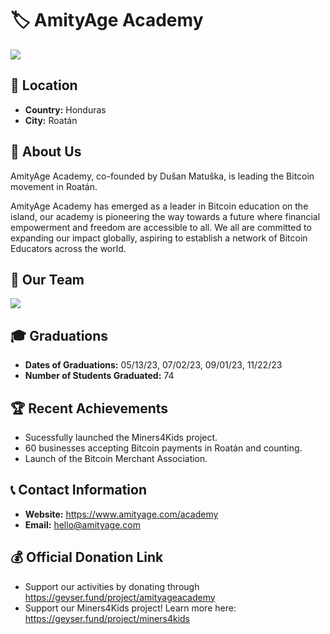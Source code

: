 # 🏷️ AmityAge Academy
<img src=https://github.com/MyFirstBitcoin/Light-Node-Directory/blob/main/Honduras%20--%20Amity%20Age/amityy.PNG> <!-- 1 picture maximum -->

## 📍 Location
- **Country:** Honduras
- **City:** Roatán

## 📖 About Us
AmityAge Academy, co-founded by Dušan Matuška, is leading the Bitcoin movement in Roatán.

AmityAge Academy has emerged as a leader in Bitcoin education on the island, our academy is pioneering the way towards a future where financial empowerment and freedom are accessible to all. We all are committed to expanding our impact globally, aspiring to establish a network of Bitcoin Educators across the world. 

## 👥 Our Team
<img src=https://github.com/MyFirstBitcoin/Light-Node-Directory/blob/main/Honduras%20--%20Amity%20Age/WhatsApp%20Image%202024-02-09%20at%2014.54.37.jpeg> <!-- 1 picture maximum -->

## 🎓 Graduations
- **Dates of Graduations:** 05/13/23, 07/02/23, 09/01/23, 11/22/23
- **Number of Students Graduated:** 74

## 🏆 Recent Achievements
- Sucessfully launched the Miners4Kids project.
- 60 businesses accepting Bitcoin payments in Roatán and counting.
- Launch of the Bitcoin Merchant Association.

## 📞 Contact Information
- **Website:** https://www.amityage.com/academy
- **Email:** hello@amityage.com

## 💰 Official Donation Link
- Support our activities by donating through https://geyser.fund/project/amityageacademy
- Support our Miners4Kids project! Learn more here: https://geyser.fund/project/miners4kids

